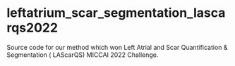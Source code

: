 # leftatrium_scar_segmentation_lascarqs2022
Source code for our method which won Left Atrial and Scar Quantification &amp; Segmentation ( LAScarQS) MICCAI 2022 Challenge.
